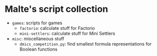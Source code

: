 # Malte's script collection

  * `games`: scripts for games
    * `factorio`: calculate stuff for Factorio
    * `mini-settlers`: calculate stuff for Mini Settlers
  * `misc`: miscellaneous stuff
    * `dmics_competition.py`: find smallest formula representations for Boolean functions
